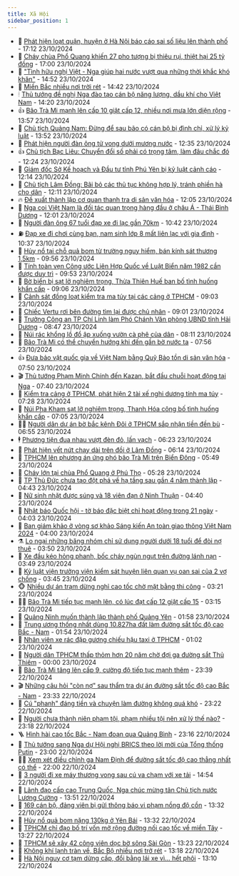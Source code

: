 ```yaml
---
title: Xã Hội
sidebar_position: 1
---
```


<!-- dantri-xa-hoi:START -->
- 🫣 [Phát hiện loạt quận, huyện ở Hà Nội báo cáo sai số liệu lên thành phố](https://dantri.com.vn/xa-hoi/phat-hien-loat-quan-huyen-o-ha-noi-bao-cao-sai-so-lieu-len-thanh-pho-20241024000503699.htm) - 17:12 23/10/2024
- 💼 [Cháy chùa Phổ Quang khiến 27 pho tượng bị thiêu rụi, thiệt hại 25 tỷ đồng](https://dantri.com.vn/xa-hoi/chay-chua-pho-quang-khien-27-pho-tuong-bi-thieu-rui-thiet-hai-25-ty-dong-20241023232253676.htm) - 17:00 23/10/2024
- 🎊 [&quot;Tình hữu nghị Việt - Nga giúp hai nước vượt qua những thời khắc khó khăn&quot;](https://dantri.com.vn/xa-hoi/tinh-huu-nghi-viet-nga-giup-hai-nuoc-vuot-qua-nhung-thoi-khac-kho-khan-20241023162416976.htm) - 14:52 23/10/2024
- 🙉 [Miền Bắc nhiều nơi trời rét](https://dantri.com.vn/xa-hoi/mien-bac-nhieu-noi-troi-ret-20241023213546892.htm) - 14:42 23/10/2024
- 🕯 [Thủ tướng đề nghị Nga đào tạo cán bộ năng lượng, dầu khí cho Việt Nam](https://dantri.com.vn/xa-hoi/thu-tuong-de-nghi-nga-dao-tao-can-bo-nang-luong-dau-khi-cho-viet-nam-20241023211136899.htm) - 14:20 23/10/2024
- 👍 [Bão Trà Mi mạnh lên cấp 10 giật cấp 12, nhiều nơi mưa lớn diện rộng](https://dantri.com.vn/xa-hoi/bao-tra-mi-manh-len-cap-10-giat-cap-12-nhieu-noi-mua-lon-dien-rong-20241023205114793.htm) - 13:57 23/10/2024
- 🤖 [Chủ tịch Quảng Nam: Đừng để sau bão có cán bộ bị đình chỉ, xử lý kỷ luật](https://dantri.com.vn/xa-hoi/chu-tich-quang-nam-dung-de-sau-bao-co-can-bo-bi-dinh-chi-xu-ly-ky-luat-20241020092235446.htm) - 13:52 23/10/2024
- 🙉 [Phát hiện người đàn ông tử vong dưới mương nước](https://dantri.com.vn/xa-hoi/phat-hien-nguoi-dan-ong-tu-vong-duoi-muong-nuoc-20241023191246064.htm) - 12:35 23/10/2024
- 👍 [Chủ tịch Bạc Liêu: Chuyển đổi số phải có trọng tâm, làm đâu chắc đó](https://dantri.com.vn/xa-hoi/chu-tich-bac-lieu-chuyen-doi-so-phai-co-trong-tam-lam-dau-chac-do-20241023162521222.htm) - 12:24 23/10/2024
- 🗽 [Giám đốc Sở Kế hoạch và Đầu tư tỉnh Phú Yên bị kỷ luật cảnh cáo](https://dantri.com.vn/xa-hoi/giam-doc-so-ke-hoach-va-dau-tu-tinh-phu-yen-bi-ky-luat-canh-cao-20241023184115935.htm) - 12:14 23/10/2024
- 🗽 [Chủ tịch Lâm Đồng: Bãi bỏ các thủ tục không hợp lý, tránh phiền hà cho dân](https://dantri.com.vn/xa-hoi/chu-tich-lam-dong-bai-bo-cac-thu-tuc-khong-hop-ly-tranh-phien-ha-cho-dan-20241023181541156.htm) - 12:11 23/10/2024
- 🔥 [Đề xuất thành lập cơ quan thanh tra di sản văn hóa](https://dantri.com.vn/xa-hoi/de-xuat-thanh-lap-co-quan-thanh-tra-di-san-van-hoa-20241023182517921.htm) - 12:05 23/10/2024
- 🦒 [Nga coi Việt Nam là đối tác quan trọng hàng đầu ở châu Á - Thái Bình Dương](https://dantri.com.vn/xa-hoi/nga-coi-viet-nam-la-doi-tac-quan-trong-hang-dau-o-chau-a-thai-binh-duong-20241023184639237.htm) - 12:01 23/10/2024
- 🧐 [Người đàn ông 67 tuổi đạp xe đi lạc gần 70km](https://dantri.com.vn/xa-hoi/nguoi-dan-ong-67-tuoi-dap-xe-di-lac-gan-70km-20241023165507243.htm) - 10:42 23/10/2024
- ⛽️ [Đạp xe đi chơi cùng bạn, nam sinh lớp 8 mất liên lạc với gia đình](https://dantri.com.vn/xa-hoi/dap-xe-di-choi-cung-ban-nam-sinh-lop-8-mat-lien-lac-voi-gia-dinh-20241023170619909.htm) - 10:37 23/10/2024
- 🚀 [Hủy nổ tại chỗ quả bom từ trường nguy hiểm, bán kính sát thương 1,5km](https://dantri.com.vn/xa-hoi/huy-no-tai-cho-qua-bom-tu-truong-nguy-hiem-ban-kinh-sat-thuong-15km-20241023154725416.htm) - 09:56 23/10/2024
- 🦒 [Tính toàn vẹn Công ước Liên Hợp Quốc về Luật Biển năm 1982 cần được duy trì](https://dantri.com.vn/xa-hoi/tinh-toan-ven-cong-uoc-lien-hop-quoc-ve-luat-bien-nam-1982-can-duoc-duy-tri-20241023162035112.htm) - 09:53 23/10/2024
- 🦅 [Bờ biển bị sạt lở nghiêm trọng, Thừa Thiên Huế ban bố tình huống khẩn cấp](https://dantri.com.vn/xa-hoi/bo-bien-bi-sat-lo-nghiem-trong-thua-thien-hue-ban-bo-tinh-huong-khan-cap-20241023142742400.htm) - 09:06 23/10/2024
- 🚀 [Cảnh sát đồng loạt kiểm tra ma túy tại các cảng ở TPHCM](https://dantri.com.vn/xa-hoi/canh-sat-dong-loat-kiem-tra-ma-tuy-tai-cac-cang-o-tphcm-20241023153100586.htm) - 09:03 23/10/2024
- 🦅 [Chiếc Vertu rơi bên đường tìm lại được chủ nhân](https://dantri.com.vn/xa-hoi/chiec-vertu-roi-ben-duong-tim-lai-duoc-chu-nhan-20241023152740533.htm) - 09:01 23/10/2024
- 🤠 [Trưởng Công an TP Chí Linh làm Phó Chánh Văn phòng UBND tỉnh Hải Dương](https://dantri.com.vn/xa-hoi/truong-cong-an-tp-chi-linh-lam-pho-chanh-van-phong-ubnd-tinh-hai-duong-20241023151212612.htm) - 08:47 23/10/2024
- 💄 [Núi rác khổng lồ đổ ập xuống vườn cà phê của dân](https://dantri.com.vn/xa-hoi/nui-rac-khong-lo-do-ap-xuong-vuon-ca-phe-cua-dan-20241023145018517.htm) - 08:11 23/10/2024
- 🥷 [Bão Trà Mi có thể chuyển hướng khi đến gần bờ nước ta](https://dantri.com.vn/xa-hoi/bao-tra-mi-co-the-chuyen-huong-khi-den-gan-bo-nuoc-ta-20241023145132518.htm) - 07:56 23/10/2024
- 👍 [Đưa bảo vật quốc gia về Việt Nam bằng Quỹ Bảo tồn di sản văn hóa](https://dantri.com.vn/xa-hoi/dua-bao-vat-quoc-gia-ve-viet-nam-bang-quy-bao-ton-di-san-van-hoa-20241022223940988.htm) - 07:50 23/10/2024
- 🎬 [Thủ tướng Phạm Minh Chính đến Kazan, bắt đầu chuỗi hoạt động tại Nga](https://dantri.com.vn/xa-hoi/thu-tuong-pham-minh-chinh-den-kazan-bat-dau-chuoi-hoat-dong-tai-nga-20241023050310976.htm) - 07:40 23/10/2024
- 🦒 [Kiểm tra cảng ở TPHCM, phát hiện 2 tài xế nghi dương tính ma túy](https://dantri.com.vn/xa-hoi/kiem-tra-cang-o-tphcm-phat-hien-2-tai-xe-nghi-duong-tinh-ma-tuy-20241023141616087.htm) - 07:28 23/10/2024
- 🌊 [Núi Pha Kham sạt lở nghiêm trọng, Thanh Hóa công bố tình huống khẩn cấp](https://dantri.com.vn/xa-hoi/nui-pha-kham-sat-lo-nghiem-trong-thanh-hoa-cong-bo-tinh-huong-khan-cap-20241023123138012.htm) - 07:05 23/10/2024
- 🧑‍💻 [Người dân dự án bờ bắc kênh Đôi ở TPHCM sắp nhận tiền đền bù](https://dantri.com.vn/xa-hoi/nguoi-dan-du-an-bo-bac-kenh-doi-o-tphcm-sap-nhan-tien-den-bu-20241023133049402.htm) - 06:55 23/10/2024
- 🕴 [Phương tiện đua nhau vượt đèn đỏ, lấn vạch](https://dantri.com.vn/xa-hoi/phuong-tien-dua-nhau-vuot-den-do-lan-vach-20241023115240403.htm) - 06:23 23/10/2024
- 🤔 [Phát hiện vết nứt chạy dài trên đồi ở Lâm Đồng](https://dantri.com.vn/xa-hoi/phat-hien-vet-nut-chay-dai-tren-doi-o-lam-dong-20241023121742517.htm) - 06:14 23/10/2024
- 💄 [TPHCM lên phương án ứng phó bão Trà Mi trên Biển Đông](https://dantri.com.vn/xa-hoi/tphcm-len-phuong-an-ung-pho-bao-tra-mi-tren-bien-dong-20241023122519471.htm) - 05:49 23/10/2024
- 🧠 [Cháy lớn tại chùa Phổ Quang ở Phú Thọ](https://dantri.com.vn/xa-hoi/chay-lon-tai-chua-pho-quang-o-phu-tho-20241023122015599.htm) - 05:28 23/10/2024
- 🦣 [TP Thủ Đức chưa tạo đột phá về hạ tầng sau gần 4 năm thành lập](https://dantri.com.vn/xa-hoi/tp-thu-duc-chua-tao-dot-pha-ve-ha-tang-sau-gan-4-nam-thanh-lap-20241023113415918.htm) - 04:43 23/10/2024
- 💫 [Nữ sinh nhặt được súng và 18 viên đạn ở Ninh Thuận](https://dantri.com.vn/xa-hoi/nu-sinh-nhat-duoc-sung-va-18-vien-dan-o-ninh-thuan-20241023111209223.htm) - 04:40 23/10/2024
- 🚀 [Nhật báo Quốc hội - tờ báo đặc biệt chỉ hoạt động trong 21 ngày](https://dantri.com.vn/xa-hoi/nhat-bao-quoc-hoi-to-bao-dac-biet-chi-hoat-dong-trong-21-ngay-20241023105402551.htm) - 04:03 23/10/2024
- 🤔 [Ban giám khảo ở vòng sơ khảo Sáng kiến An toàn giao thông Việt Nam 2024](https://dantri.com.vn/xa-hoi/ban-giam-khao-o-vong-so-khao-sang-kien-an-toan-giao-thong-viet-nam-2024-20241023095040739.htm) - 04:00 23/10/2024
- ⚗️ [Lo ngại những băng nhóm chỉ sử dụng người dưới 18 tuổi để đòi nợ thuê](https://dantri.com.vn/xa-hoi/lo-ngai-nhung-bang-nhom-chi-su-dung-nguoi-duoi-18-tuoi-de-doi-no-thue-20241023100752255.htm) - 03:50 23/10/2024
- 🫶 [Xe đầu kéo hỏng phanh, bốc cháy ngùn ngụt trên đường lánh nạn](https://dantri.com.vn/xa-hoi/xe-dau-keo-hong-phanh-boc-chay-ngun-ngut-tren-duong-lanh-nan-20241023103222581.htm) - 03:49 23/10/2024
- 🌮 [Kỷ luật viện trưởng viện kiểm sát huyện liên quan vụ oan sai của 2 vợ chồng](https://dantri.com.vn/xa-hoi/ky-luat-vien-truong-vien-kiem-sat-huyen-lien-quan-vu-oan-sai-cua-2-vo-chong-20241023090430851.htm) - 03:45 23/10/2024
- 🐵 [Nhiều dự án trạm dừng nghỉ cao tốc chờ mặt bằng thi công](https://dantri.com.vn/xa-hoi/nhieu-du-an-tram-dung-nghi-cao-toc-cho-mat-bang-thi-cong-20241023100224515.htm) - 03:21 23/10/2024
- 🧑‍🏫 [Bão Trà Mi tiếp tục mạnh lên, có lúc đạt cấp 12 giật cấp 15](https://dantri.com.vn/xa-hoi/bao-tra-mi-tiep-tuc-manh-len-co-luc-dat-cap-12-giat-cap-15-20241023091335197.htm) - 03:15 23/10/2024
- 💫 [Quảng Ninh muốn thành lập thành phố Quảng Yên](https://dantri.com.vn/xa-hoi/quang-ninh-muon-thanh-lap-thanh-pho-quang-yen-20241023083056117.htm) - 01:58 23/10/2024
- 🦩 [Trung ương thống nhất dùng 10.827ha đất làm đường sắt tốc độ cao Bắc - Nam](https://dantri.com.vn/xa-hoi/trung-uong-thong-nhat-dung-10827ha-dat-lam-duong-sat-toc-do-cao-bac-nam-20241023083702562.htm) - 01:54 23/10/2024
- 🦄 [Nhân viên xe rác đập gương chiếu hậu taxi ở TPHCM](https://dantri.com.vn/xa-hoi/nhan-vien-xe-rac-dap-guong-chieu-hau-taxi-o-tphcm-20241023075405937.htm) - 01:02 23/10/2024
- 💂 [Người dân TPHCM thấp thỏm hơn 20 năm chờ đợi ga đường sắt Thủ Thiêm](https://dantri.com.vn/xa-hoi/nguoi-dan-tphcm-thap-thom-hon-20-nam-cho-doi-ga-duong-sat-thu-thiem-20241022111031001.htm) - 00:00 23/10/2024
- 💄 [Bão Trà Mi tăng lên cấp 9, cường độ tiếp tục mạnh thêm](https://dantri.com.vn/xa-hoi/bao-tra-mi-tang-len-cap-9-cuong-do-tiep-tuc-manh-them-20241023062503838.htm) - 23:39 22/10/2024
- 🎬 [Những câu hỏi &quot;còn nợ&quot; sau thẩm tra dự án đường sắt tốc độ cao Bắc - Nam](https://dantri.com.vn/xa-hoi/nhung-cau-hoi-con-no-sau-tham-tra-du-an-duong-sat-toc-do-cao-bac-nam-20241022233843798.htm) - 23:33 22/10/2024
- 👀 [Cú &quot;phanh&quot; đáng tiền và chuyện làm đường không quá khó](https://dantri.com.vn/xa-hoi/cu-phanh-dang-tien-va-chuyen-lam-duong-khong-qua-kho-20241022220906465.htm) - 23:22 22/10/2024
- 💃 [Người chưa thành niên phạm tội, phạm nhiều tội nên xử lý thế nào?](https://dantri.com.vn/xa-hoi/nguoi-chua-thanh-nien-pham-toi-pham-nhieu-toi-nen-xu-ly-the-nao-20241022231457587.htm) - 23:18 22/10/2024
- 🪜 [Hình hài cao tốc Bắc - Nam đoạn qua Quảng Bình](https://dantri.com.vn/xa-hoi/hinh-hai-cao-toc-bac-nam-doan-qua-quang-binh-20241022151647994.htm) - 23:16 22/10/2024
- 📝 [Thủ tướng sang Nga dự Hội nghị BRICS theo lời mời của Tổng thống Putin](https://dantri.com.vn/xa-hoi/thu-tuong-sang-nga-du-hoi-nghi-brics-theo-loi-moi-cua-tong-thong-putin-20241022210540780.htm) - 23:00 22/10/2024
- 🧑‍💻 [Xem xét điều chỉnh ga Nam Định để đường sắt tốc độ cao thẳng nhất có thể](https://dantri.com.vn/xa-hoi/xem-xet-dieu-chinh-ga-nam-dinh-de-duong-sat-toc-do-cao-thang-nhat-co-the-20241022160052788.htm) - 22:00 22/10/2024
- 👺 [3 người đi xe máy thương vong sau cú va chạm với xe tải](https://dantri.com.vn/xa-hoi/3-nguoi-di-xe-may-thuong-vong-sau-cu-va-cham-voi-xe-tai-20241022214106388.htm) - 14:54 22/10/2024
- 🌮 [Lãnh đạo cấp cao Trung Quốc, Nga chúc mừng tân Chủ tịch nước Lương Cường](https://dantri.com.vn/xa-hoi/lanh-dao-cap-cao-trung-quoc-nga-chuc-mung-tan-chu-tich-nuoc-luong-cuong-20241022203854607.htm) - 13:51 22/10/2024
- 🤭 [169 cán bộ, đảng viên bị gửi thông báo vi phạm nồng độ cồn](https://dantri.com.vn/xa-hoi/169-can-bo-dang-vien-bi-gui-thong-bao-vi-pham-nong-do-con-20241022200727306.htm) - 13:32 22/10/2024
- 💪 [Hủy nổ quả bom nặng 130kg ở Yên Bái](https://dantri.com.vn/xa-hoi/huy-no-qua-bom-nang-130kg-o-yen-bai-20241022185956884.htm) - 13:32 22/10/2024
- 🧰 [TPHCM chỉ đạo bố trí vốn mở rộng đường nối cao tốc về miền Tây](https://dantri.com.vn/xa-hoi/tphcm-chi-dao-bo-tri-von-mo-rong-duong-noi-cao-toc-ve-mien-tay-20241022194403086.htm) - 13:27 22/10/2024
- 🤡 [TPHCM sẽ xây 42 công viên dọc bờ sông Sài Gòn](https://dantri.com.vn/xa-hoi/tphcm-se-xay-42-cong-vien-doc-bo-song-sai-gon-20241022194805246.htm) - 13:23 22/10/2024
- 🦆 [Không khí lạnh tràn về, Bắc Bộ nhiều nơi trở rét](https://dantri.com.vn/xa-hoi/khong-khi-lanh-tran-ve-bac-bo-nhieu-noi-tro-ret-20241022194714643.htm) - 13:18 22/10/2024
- 🦍 [Hà Nội nguy cơ tạm dừng cấp, đổi bằng lái xe vì... hết phôi](https://dantri.com.vn/xa-hoi/ha-noi-nguy-co-tam-dung-cap-doi-bang-lai-xe-vi-het-phoi-20241022193336283.htm) - 13:10 22/10/2024<!-- dantri-xa-hoi:END -->
